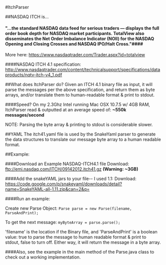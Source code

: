 #ItchParser

##NASDAQ ITCH is...

#### "...the standard NASDAQ data feed for serious traders — displays the full order book depth for NASDAQ market participants. TotalView also disseminates the Net Order Imbalance Indicator (NOII) for the NASDAQ Opening and Closing Crosses and NASDAQ IPO/Halt Cross."####

More here:
https://www.nasdaqtrader.com/Trader.aspx?id=totalview


####NASDAQ ITCH 4.1 specification: 
http://www.nasdaqtrader.com/content/technicalsupport/specifications/dataproducts/nqtv-itch-v4_1.pdf


##What does ItchParser do?
Given an ITCH 4.1 binary file as input, it will parse the messages per the above specification, and return them as byte arrays, and/or translate them to human-readable format & print to stdout.

####Speed?
On my 2.3Ghz Intel running Mac OSX 10.7.5 w/ 4GB RAM, ItchParser read & outputted at an average speed of: **~550k messages/second**

NOTE: Parsing the byte array & printing to stdout is considerable slower.


##YAML
The itch41.yaml file is used by the SnakeYaml parser to generate the data structures to translate our message byte array to a human readable format.


##Example:

####Download an Example NASDAQ-ITCH4.1 file 
Download: ftp://emi.nasdaq.com/ITCH/09142012.itch41.gz **(Warning: ~3GB)**


####Add the snakeYAML jars to your file-- I used 1.1:
Download: https://code.google.com/p/snakeyaml/downloads/detail?name=SnakeYAML-all-1.11.zip&can=2&q=

####Run an example:

Create new Parse Object:
`Parse parse = new Parse(filename, ParseAndPrint);`
      
To get the next message:
`myByteArray = parse.parse();`
      
'filename' is the location if the Binary file, and 'ParseAndPrint' is a boolean value: true to parse the message to human readable format & print to stdout, false to turn off. Either way, it will return the message in a byte array.

####Also, see the example in the main method of the Parse.java class to check out a working implementation.


